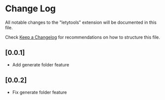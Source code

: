 # Change Log

All notable changes to the "letytools" extension will be documented in this file.

Check [Keep a Changelog](http://keepachangelog.com/) for recommendations on how to structure this file.

## [0.0.1]

- Add generate folder feature

## [0.0.2]

- Fix generate folder feature
